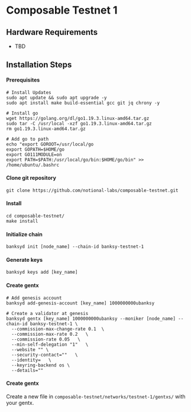 # Composable Testnet 1


## Hardware Requirements

* TBD

## Installation Steps


#### Prerequisites

```shell
# Install Updates
sudo apt update && sudo apt upgrade -y
sudo apt install make build-essential gcc git jq chrony -y

# Install go
wget https://golang.org/dl/go1.19.3.linux-amd64.tar.gz
sudo tar -C /usr/local -xzf go1.19.3.linux-amd64.tar.gz
rm go1.19.3.linux-amd64.tar.gz

# Add go to path
echo "export GOROOT=/usr/local/go
export GOPATH=$HOME/go
export GO111MODULE=on
export PATH=$PATH:/usr/local/go/bin:$HOME/go/bin" >> /home/ubuntu/.bashrc
```

#### Clone git repository

```shell
git clone https://github.com/notional-labs/composable-testnet.git
```

#### Install

```shell
cd composable-testnet/
make install
```

#### Initialize chain

```shell
banksyd init [node_name] --chain-id banksy-testnet-1
```

#### Generate keys

```shell
banksyd keys add [key_name]
```

#### Create gentx

```shell
# Add genesis account 
banksyd add-genesis-account [key_name] 1000000000ubanksy

# Create a validator at genesis
banksyd gentx [key_name] 1000000000ubanksy --moniker [node_name] --chain-id banksy-testnet-1 \
  --commission-max-change-rate 0.1  \
  --commission-max-rate 0.2   \
  --commission-rate 0.05   \
  --min-self-delegation "1"   \
  --website "" \
  --security-contact=""   \
  --identity=   \
  --keyring-backend os \
  --details=""
```

#### Create gentx
Create a new file in `composable-testnet/networks/testnet-1/gentxs/` with your gentx.
